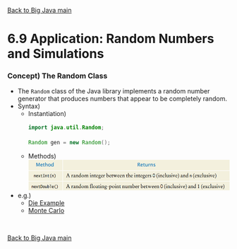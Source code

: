 [Back to Big Java main](../../../main.md)

# 6.9 Application: Random Numbers and Simulations
### Concept) The Random Class
- The ```Random``` class of the Java library implements a random number generator that produces numbers that appear to be completely random.
- Syntax)
  - Instantiation)
    ```java
    import java.util.Random;

    Random gen = new Random();
    ```
  - Methods)     
    ![](images/001.png)
- e.g.)
  - [Die Example](DieSimulator.java)
  - [Monte Carlo]()



<br>

[Back to Big Java main](../../../main.md)